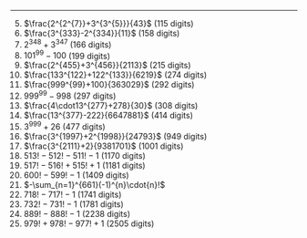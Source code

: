 ***
5. $\frac{2^{2^{7}}+3^{3^{5}}}{43}$  (115 digits)
6. $\frac{3^{333}-2^{334}}{11}$  (158 digits)
7. $2^{348}+3^{347}$  (166 digits) 
13. ${101}^{99}-100$  (199 digits)
14. $\frac{2^{455}+3^{456}}{2113}$  (215 digits)
15. $\frac{133^{122}+122^{133}}{6219}$  (274 digits)
16. $\frac{999^{99}+100}{363029}$  (292 digits)
17. ${999^{99}-998}$  (297 digits)
18. $\frac{4\cdot13^{277}+278}{30}$  (308 digits)
19. $\frac{13^{377}-222}{6647881}$  (414 digits)
21. $3^{999}+26$  (477 digits)
22. $\frac{3^{1997}+2^{1998}}{24793}$  (949 digits)
23. $\frac{3^{2111}+2}{9381701}$  (1001 digits)
24. $513!-512!-511!-1$ (1170 digits)
25. $517!-516!+515!+1$ (1181 digits)
26. $600!-599!-1$ (1409 digits)
27. $-\sum_{n=1}^{661}(-1)^{n}\cdot{n}!$
28. $718!-717!-1$ (1741 digits)
29. $732!-731!-1$ (1781 digits)
30. $889!-888!-1$ (2238 digits)
31. $979!+978!-977!+1$ (2505 digits)

<html lang="en">
<head>
<meta http-equiv="content-type" content="text/html; charset=utf-8">
<script type="text/javascript" charset="utf-8" src="
https://cdn.mathjax.org/mathjax/latest/MathJax.js?config=TeX-AMS-MML_HTMLorMML,
https://vincenttam.github.io/javascripts/MathJaxLocal.js"></script>
</head>
